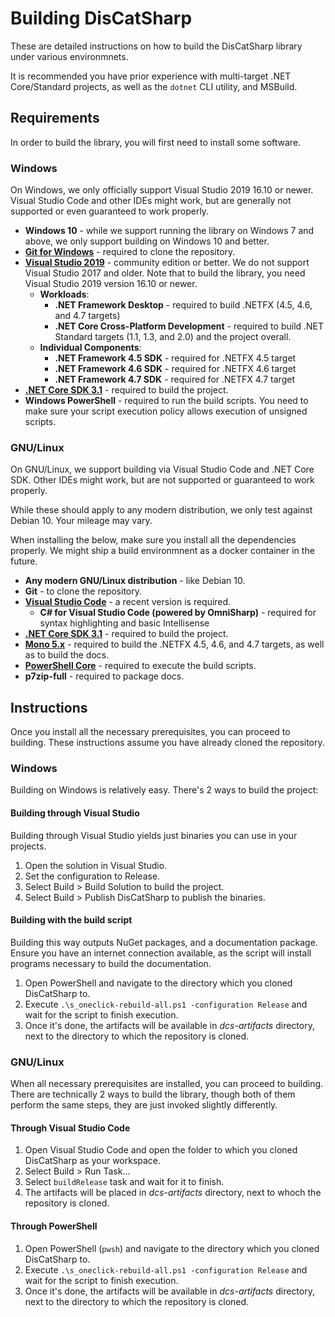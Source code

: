 # Building DisCatSharp
These are detailed instructions on how to build the DisCatSharp library under various environmnets.

It is recommended you have prior experience with multi-target .NET Core/Standard projects, as well as the `dotnet` CLI utility, and MSBuild.

## Requirements
In order to build the library, you will first need to install some software.

### Windows
On Windows, we only officially support Visual Studio 2019 16.10 or newer. Visual Studio Code and other IDEs might work, but are generally not supported or even guaranteed to work properly.

* **Windows 10** - while we support running the library on Windows 7 and above, we only support building on Windows 10 and better.
* [**Git for Windows**](https://git-scm.com/download/win) - required to clone the repository.
* [**Visual Studio 2019**](https://www.visualstudio.com/downloads/) - community edition or better. We do not support Visual Studio 2017 and older. Note that to build the library, you need Visual Studio 2019 version 16.10 or newer.
   * **Workloads**:
      * **.NET Framework Desktop** - required to build .NETFX (4.5, 4.6, and 4.7 targets)
      * **.NET Core Cross-Platform Development** - required to build .NET Standard targets (1.1, 1.3, and 2.0) and the project overall.
   * **Individual Components**:
      * **.NET Framework 4.5 SDK** - required for .NETFX 4.5 target
      * **.NET Framework 4.6 SDK** - required for .NETFX 4.6 target
      * **.NET Framework 4.7 SDK** - required for .NETFX 4.7 target
* [**.NET Core SDK 3.1**](https://www.microsoft.com/net/download) - required to build the project.
* **Windows PowerShell** - required to run the build scripts. You need to make sure your script execution policy allows execution of unsigned scripts.

### GNU/Linux
On GNU/Linux, we support building via Visual Studio Code and .NET Core SDK. Other IDEs might work, but are not supported or guaranteed to work properly.

While these should apply to any modern distribution, we only test against Debian 10. Your mileage may vary.

When installing the below, make sure you install all the dependencies properly. We might ship a build environmnent as a docker container in the future.

* **Any modern GNU/Linux distribution** - like Debian 10.
* **Git** - to clone the repository.
* [**Visual Studio Code**](https://code.visualstudio.com/Download) - a recent version is required.
   * **C# for Visual Studio Code (powered by OmniSharp)** - required for syntax highlighting and basic Intellisense
* [**.NET Core SDK 3.1**](https://www.microsoft.com/net/download) - required to build the project.
* [**Mono 5.x**](http://www.mono-project.com/download/#download-lin) - required to build the .NETFX 4.5, 4.6, and 4.7 targets, as well as to build the docs.
* [**PowerShell Core**](https://docs.microsoft.com/en-us/powershell/scripting/install/installing-powershell-core-on-linux?view=powershell-7.1) - required to execute the build scripts.
* **p7zip-full** - required to package docs.

## Instructions
Once you install all the necessary prerequisites, you can proceed to building. These instructions assume you have already cloned the repository.

### Windows
Building on Windows is relatively easy. There's 2 ways to build the project:

#### Building through Visual Studio
Building through Visual Studio yields just binaries you can use in your projects.

1. Open the solution in Visual Studio.
2. Set the configuration to Release.
3. Select Build > Build Solution to build the project.
4. Select Build > Publish DisCatSharp to publish the binaries.

#### Building with the build script
Building this way outputs NuGet packages, and a documentation package. Ensure you have an internet connection available, as the script will install programs necessary to build the documentation.

1. Open PowerShell and navigate to the directory which you cloned DisCatSharp to.
2. Execute `.\s_oneclick-rebuild-all.ps1 -configuration Release` and wait for the script to finish execution.
3. Once it's done, the artifacts will be available in *dcs-artifacts* directory, next to the directory to which the repository is cloned.

### GNU/Linux
When all necessary prerequisites are installed, you can proceed to building. There are technically 2 ways to build the library, though both of them perform the same steps, they are just invoked slightly differently.

#### Through Visual Studio Code
1. Open Visual Studio Code and open the folder to which you cloned DisCatSharp as your workspace.
2. Select Build > Run Task...
3. Select `buildRelease` task and wait for it to finish.
4. The artifacts will be placed in *dcs-artifacts* directory, next to whoch the repository is cloned.

#### Through PowerShell
1. Open PowerShell (`pwsh`) and navigate to the directory which you cloned DisCatSharp to.
2. Execute `.\s_oneclick-rebuild-all.ps1 -configuration Release` and wait for the script to finish execution.
3. Once it's done, the artifacts will be available in *dcs-artifacts* directory, next to the directory to which the repository is cloned.
